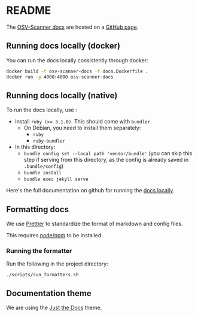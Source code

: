 # README

The [OSV-Scanner docs](https://google.github.io/osv-scanner) are hosted on a [GitHub page](https://pages.github.com/).

## Running docs locally (docker)

You can run the docs locally consistently through docker:

```bash
docker build -t osv-scanner-docs -f docs.Dockerfile .
docker run -p 4000:4000 osv-scanner-docs
```

## Running docs locally (native)

To run the docs locally, use :

- Install `ruby (>= 3.1.0)`. This should come with `bundler`.
  - On Debian, you need to install them separately:
    - `ruby`
    - `ruby-bundler`
- In this directory:
  - `bundle config set --local path 'vendor/bundle'` (you can skip this step if serving from this directory, as the config is already saved in `.bundle/config`)
  - `bundle install`
  - `bundle exec jekyll serve`

Here's the full documentation on github for running the [docs locally].

[docs locally]: https://docs.github.com/en/pages/setting-up-a-github-pages-site-with-jekyll/testing-your-github-pages-site-locally-with-jekyll#building-your-site-locally

## Formatting docs

We use [Prettier](https://prettier.io/) to standardize the format of markdown and config files.

This requires [node/npm](https://docs.npmjs.com/downloading-and-installing-node-js-and-npm) to be installed.

### Running the formatter

Run the following in the project directory:

```shell
./scripts/run_formatters.sh
```

## Documentation theme

We are using the [Just the Docs](https://just-the-docs.github.io/just-the-docs/)
theme.
